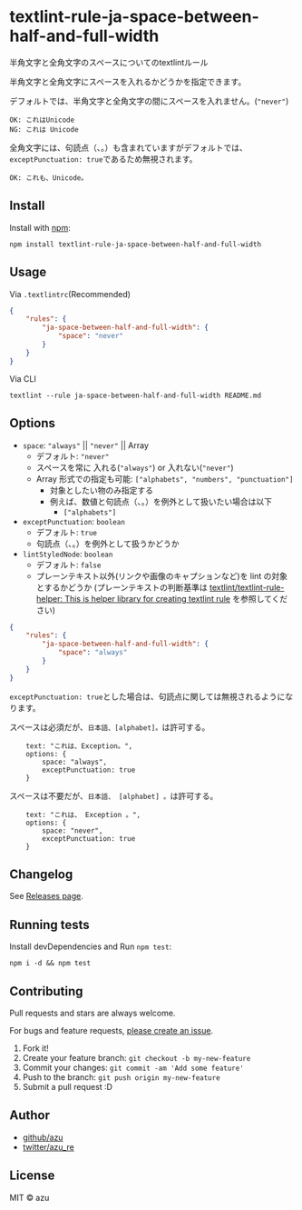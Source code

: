 # textlint-rule-ja-space-between-half-and-full-width

半角文字と全角文字のスペースについてのtextlintルール

半角文字と全角文字にスペースを入れるかどうかを指定できます。

デフォルトでは、半角文字と全角文字の間にスペースを入れません。(`"never"`)

    OK: これはUnicode
    NG: これは Unicode

全角文字には、句読点（、。）も含まれていますがデフォルトでは、`exceptPunctuation: true`であるため無視されます。

    OK: これも、Unicode。

## Install

Install with [npm](https://www.npmjs.com/):

    npm install textlint-rule-ja-space-between-half-and-full-width

## Usage

Via `.textlintrc`(Recommended)

```json
{
    "rules": {
        "ja-space-between-half-and-full-width": {
            "space": "never"
        }
    }
}
```

Via CLI

```
textlint --rule ja-space-between-half-and-full-width README.md
```


## Options

- `space`: `"always"` || `"never"` || Array
    - デフォルト: `"never"`
    - スペースを常に 入れる(`"always"`) or 入れない(`"never"`)
    - Array 形式での指定も可能: `["alphabets", "numbers", "punctuation"]`
      - 対象としたい物のみ指定する
      - 例えば、数値と句読点（、。）を例外として扱いたい場合は以下
        - `["alphabets"]`
- `exceptPunctuation`: `boolean`
    - デフォルト: `true`
    - 句読点（、。）を例外として扱うかどうか
- `lintStyledNode`: `boolean`
    - デフォルト: `false`
    - プレーンテキスト以外(リンクや画像のキャプションなど)を lint の対象とするかどうか (プレーンテキストの判断基準は [textlint/textlint-rule-helper: This is helper library for creating textlint rule](https://github.com/textlint/textlint-rule-helper#rulehelperisplainstrnodenode-boolean) を参照してください)

```json
{
    "rules": {
        "ja-space-between-half-and-full-width": {
            "space": "always"
        }
    }
}
```   

`exceptPunctuation: true`とした場合は、句読点に関しては無視されるようになります。

スペースは必須だが、`日本語、[alphabet]。`は許可する。

        text: "これは、Exception。",
        options: {
            space: "always",
            exceptPunctuation: true
        }

スペースは不要だが、`日本語、 [alphabet] 。`は許可する。

        text: "これは、 Exception 。",
        options: {
            space: "never",
            exceptPunctuation: true
        }
        

## Changelog

See [Releases page](https://github.com/textlint-ja/textlint-rule-preset-ja-spacing/releases).

## Running tests

Install devDependencies and Run `npm test`:

    npm i -d && npm test

## Contributing

Pull requests and stars are always welcome.

For bugs and feature requests, [please create an issue](https://github.com/textlint-ja/textlint-rule-preset-ja-spacing/issues).

1. Fork it!
2. Create your feature branch: `git checkout -b my-new-feature`
3. Commit your changes: `git commit -am 'Add some feature'`
4. Push to the branch: `git push origin my-new-feature`
5. Submit a pull request :D

## Author

- [github/azu](https://github.com/azu)
- [twitter/azu_re](https://twitter.com/azu_re)

## License

MIT © azu
